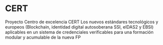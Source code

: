 # CERT
Proyecto Centro de excelencia CERT 
Los nuevos estándares tecnológicos y europeos (Blockchain, identidad digital autosoberana SSI, eIDAS2 y EBSI) aplicables en un sistema de credenciales verificables para una formación  modular y acumulable de la nueva FP
